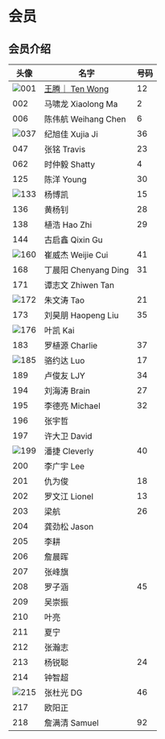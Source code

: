# 会员

## 会员介绍

| 头像                             | 名字                                                    | 号码 |
| -------------------------------- | ------------------------------------------------------- | ---- |
| ![001](./images/members/001.jpg) | [王腾｜ Ten Wong](https://space.bilibili.com/388955673) | 12   |
| 002                              | 马啸龙 Xiaolong Ma                                      | 2    |
| 006                              | 陈伟航 Weihang Chen                                     | 6    |
| ![037](./images/members/037.jpg) | 纪旭佳 Xujia Ji                                         | 36   |
| 047                              | 张铭 Travis                                             | 23   |
| 062                              | 时仲毅 Shatty                                           | 4    |
| 125                              | 陈洋 Young                                              | 30   |
| ![133](./images/members/133.jpg) | 杨博凯                                                  | 15   |
| 136                              | 黄杨钊                                                  | 28   |
| 138                              | 植浩 Hao Zhi                                            | 29   |
| 144                              | 古启鑫 Qixin Gu                                         |      |
| ![160](./images/members/160.jpg) | 崔威杰 Weijie Cui                                       | 41   |
| 168                              | 丁晨阳 Chenyang Ding                                    | 31   |
| 171                              | 谭志文 Zhiwen Tan                                       |      |
| ![172](./images/members/172.jpg) | 朱文涛 Tao                                              | 21   |
| 173                              | 刘昊朋 Haopeng Liu                                      | 35   |
| ![176](./images/members/176.jpg) | 叶凯 Kai                                                |      |
| 183                              | 罗植源 Charlie                                          | 37   |
| ![185](./images/members/185.jpg) | 骆约达 Luo                                              | 17   |
| 189                              | 卢俊友 LJY                                              | 34   |
| 194                              | 刘海涛 Brain                                            | 27   |
| 195                              | 李德亮 Michael                                          | 32   |
| 196                              | 张宇哲                                                  |      |
| 197                              | 许大卫 David                                            |      |
| ![199](./images/members/199.jpg) | 潘捷 Cleverly                                           | 40   |
| 200                              | 李广宇 Lee                                              |      |
| 201                              | 仇为俊                                                  | 18   |
| 202                              | 罗文江 Lionel                                           | 13   |
| 203                              | 梁航                                                    | 26   |
| 204                              | 龚劲松 Jason                                            |      |
| 205                              | 李耕                                                    |      |
| 206                              | 詹晨晖                                                  |      |
| 207                              | 张峰旗                                                  |      |
| 208                              | 罗子涵                                                  | 45   |
| 209                              | 吴崇振                                                  |      |
| 210                              | 叶亮                                                    |      |
| 211                              | 夏宁                                                    |      |
| 212                              | 张瀚志                                                  |      |
| 213                              | 杨锐聪                                                  | 24   |
| 214                              | 钟智超                                                  |      |
| ![215](./images/members/215.jpg) | 张杜光 DG                                               | 46   |
| 217                              | 欧阳正                                                  |      |
| 218                              | 詹满清 Samuel                                           | 92   |
